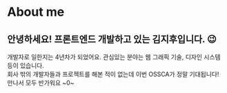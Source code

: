 # About me

## 안녕하세요! 프론트엔드 개발하고 있는 김지후입니다. 😉

개발자로 일한지는 4년차가 되었어요. 관심있는 분야는 웹 그래픽 기술, 디자인 시스템 등이 있습니다.  
회사 밖의 개발자들과 프로젝트를 해본 적이 없는데 이번 OSSCA가 정말 기대됩니다!  
만나서 모두 반가워요 ~0~
